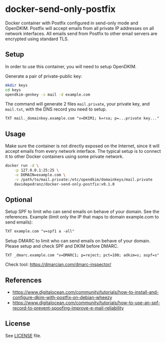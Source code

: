 # docker-send-only-postfix
Docker container with Postfix configured in send-only mode and OpenDKIM.
Postfix will accept emails from all private IP addresses on all network interfaces.
All emails send from Postfix to other email servers are encrypted using standard TLS.

## Setup
In order to use this container, you will need to setup OpenDKIM.

Generate a pair of private-public key:
```bash
mkdir keys
cd keys
opendkim-genkey -s mail -d example.com
```
The command will generate 2 files `mail.private`, your private key, and `mail.txt`, with the DNS record you need to setup.
```txt
TXT mail._domainkey.example.com "v=DKIM1; k=rsa; p=...private key..."
```

## Usage
Make sure the container is not directly exposed on the Internet, since it will accept emails from every network interface. The typical setup is to connect it to other Docker containers using some private network.
```bash
docker run -d \
    -p 127.0.0.1:25:25 \
    -e DOMAIN=example.com \
    -v /path/to/mail.private:/etc/opendkim/domainkeys/mail.private
    davidepedranz/docker-send-only-postfix:v0.1.0
```

## Optional
Setup SPF to limit who can send emails on behave of your domain. See the references.
Example (limit only the IP that maps to domain example.com to send emails):
```txt
TXT example.com "v=spf1 a -all"
```

Setup DMARC to limit who can send emails on behave of your domain. Please setup and check SPF and DKIM before DMARC.
```
TXT _dmarc.example.com "v=DMARC1; p=reject; pct=100; adkim=s; aspf=s"
```
Check tool: https://dmarcian.com/dmarc-inspector/

## References
- https://www.digitalocean.com/community/tutorials/how-to-install-and-configure-dkim-with-postfix-on-debian-wheezy
- https://www.digitalocean.com/community/tutorials/how-to-use-an-spf-record-to-prevent-spoofing-improve-e-mail-reliability

## License
See [LICENSE](LICENSE) file.
